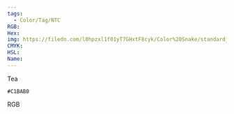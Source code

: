 ```yaml
---
tags:
  - Color/Tag/NTC
RGB:
Hex:
img: https://filedn.com/l0hpzxl1f01yT7GHxtF8cyk/Color%20Snake/standard_csv_to_svg//C1BAB0.svg
CMYK:
HSL:
Name:
---
```

Tea
```palette
#C1BAB0
```
RGB
